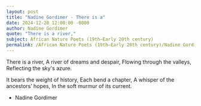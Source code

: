 ```yaml
---
layout: post
title: "Nadine Gordimer - There is a"
date: 2024-12-28 12:00:00 -0000
author: Nadine Gordimer
quote: "There is a river,"
subject: African Nature Poets (19th–Early 20th century)
permalink: /African Nature Poets (19th–Early 20th century)/Nadine Gordimer/Nadine Gordimer - There is a
---
```


There is a river,
A river of dreams and despair,
Flowing through the valleys,
Reflecting the sky's azure.

It bears the weight of history,
Each bend a chapter,
A whisper of the ancestors’ hopes,
In the soft murmur of its current.

- Nadine Gordimer
